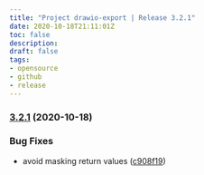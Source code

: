 ```yaml
---
title: "Project drawio-export | Release 3.2.1"
date: 2020-10-18T21:11:01Z
toc: false
description: 
draft: false
tags:
- opensource
- github
- release
---
```

### [3.2.1](http://github.com/rlespinasse/drawio-export/compare/3.2.0...3.2.1) (2020-10-18)


### Bug Fixes

* avoid masking return values ([c908f19](http://github.com/rlespinasse/drawio-export/commit/c908f1926d76cd762f3f00f2e44bd1ce2727a552))



